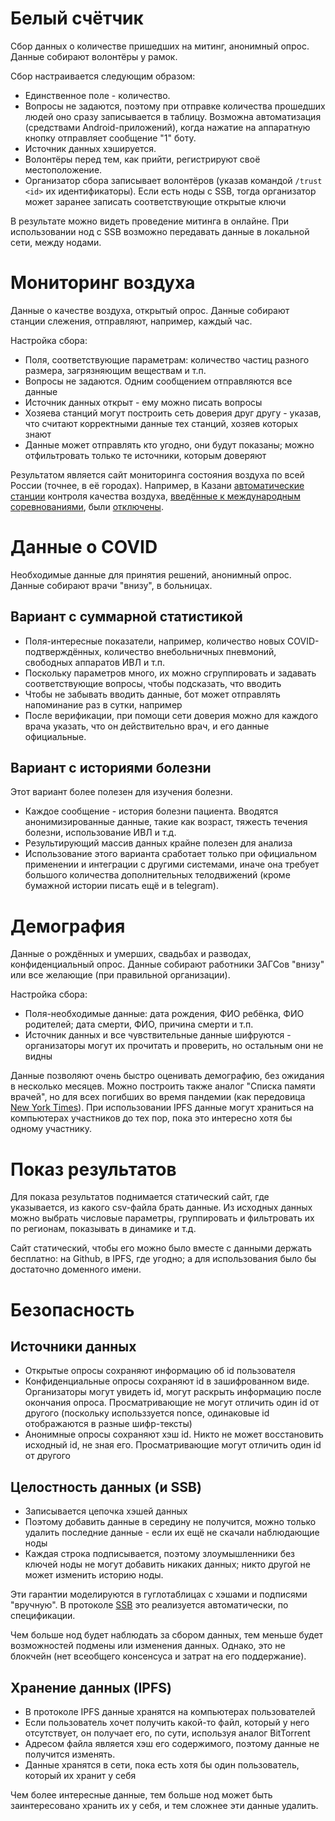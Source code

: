 # Белый счётчик

Сбор данных о количестве пришедших на митинг, анонимный опрос. Данные собирают
волонтёры у рамок.

Сбор настраивается следующим образом:

- Единственное поле - количество.
- Вопросы не задаются, поэтому при отправке количества прошедших людей оно сразу
  записывается в таблицу. Возможна автоматизация (средствами
  Android-приложений), когда нажатие на аппаратную кнопку отправляет сообщение
  "1" боту.
- Источник данных хэшируется.
- Волонтёры перед тем, как прийти, регистрируют своё местоположение.
- Организатор сбора записывает волонтёров (указав командой `/trust <id>` их идентификаторы).
Если есть ноды с SSB, тогда организатор может заранее записать соответствующие открытые ключи

В результате можно видеть проведение митинга в онлайне. При использовании нод с
SSB возможно передавать данные в локальной сети, между нодами.

# Мониторинг воздуха

Данные о качестве воздуха, открытый опрос. Данные собирают станции слежения,
отправляют, например, каждый час.

Настройка сбора:

- Поля, соответствующие параметрам: количество частиц разного размера, загрязняющим веществам и т.п.
- Вопросы не задаются. Одним сообщением отправляются все данные
- Источник данных открыт - ему можно писать вопросы
- Хозяева станций могут построить сеть доверия друг другу - указав, что считают
  корректными данные тех станций, хозяев которых знают
- Данные может отправлять кто угодно, они будут показаны; можно отфильтровать
  только те источники, которым доверяют

Результатом является сайт мониторинга состояния воздуха по всей России (точнее,
в её городах). Например, в Казани [автоматические
станции](http://www.tatarmeteo.ru/ru/monitoring-okruzhayushhej-sredyi/monitoring-zagryazneniya-atmosfernogo-vozduxa-(s-interaktivnoj-kartoj-zagryazneniya-g.-kazani,-vozmozhno-vyidelit-otdelnyim-punktom).html)
контроля качества воздуха, [введённые к международным
соревнованиями](https://www.idelreal.org/a/30223324.html), были
[отключены](https://inkazan.ru/news/city/04-10-2019/gidromettsentr-perestal-v-avtomaticheskom-rezhime-sledit-za-chistotoy-vozduha-v-kazani).

# Данные о COVID

Необходимые данные для принятия решений, анонимный опрос. Данные собирают врачи
"внизу", в больницах.

## Вариант с суммарной статистикой

- Поля-интересные показатели, например, количество новых COVID-подтверждённых,
  количество внебольничных пневмоний, свободных аппаратов ИВЛ и т.п.
- Поскольку параметров много, их можно сгруппировать и задавать соответствующие
  вопросы, чтобы подсказать, что вводить
- Чтобы не забывать вводить данные, бот может отправлять напоминание раз в
  сутки, например
- После верификации, при помощи сети доверия можно для каждого врача указать,
  что он действительно врач, и его данные официальные.

## Вариант с историями болезни

Этот вариант более полезен для изучения болезни.

- Каждое сообщение - история болезни пациента. Вводятся анонимизированные
  данные, такие как возраст, тяжесть течения болезни, использование ИВЛ и т.д.
- Результирующий массив данных крайне полезен для анализа
- Использование этого варианта сработает только при официальном применении и
  интеграции с другими системами, иначе она требует большого количества
  дополнительных телодвижений (кроме бумажной истории писать ещё и в telegram).

# Демография

Данные о рождённых и умерших, свадьбах и разводах, конфиденциальный опрос.
Данные собирают работники ЗАГСов "внизу" или все желающие (при правильной
организации).

Настройка сбора:

- Поля-необходимые данные: дата рождения, ФИО ребёнка, ФИО родителей; дата
  смерти, ФИО, причина смерти и т.п.
- Источник данных и все чувствительные данные шифруются - организаторы могут их
  прочитать и проверить, но остальным они не видны

Данные позволяют очень быстро оценивать демографию, без ожидания в несколько
месяцев. Можно построить также аналог "Списка памяти врачей", но для всех
погибших во время пандемии (как передовица [New York
Times](https://www.nytimes.com/interactive/2020/04/21/world/coronavirus-missing-deaths.html)).
При использовании IPFS данные могут храниться на компьютерах участников до тех
пор, пока это интересно хотя бы одному участнику.

# Показ результатов

Для показа результатов поднимается статический сайт, где указывается, из какого
csv-файла брать данные. Из исходных данных можно выбрать числовые параметры,
группировать и фильтровать их по регионам, показывать в динамике и т.д.

Сайт статический, чтобы его можно было вместе с данными держать бесплатно: на
Github, в IPFS, где угодно; а для использования было бы достаточно доменного
имени.

# Безопасность

## Источники данных

- Открытые опросы сохраняют информацию об id пользователя
- Конфиденциальные опросы сохраняют id в зашифрованном виде. Организаторы могут
  увидеть id, могут раскрыть информацию после окончания опроса. Просматривающие
  не могут отличить один id от другого (поскольку использзуется nonce,
  одинаковые id отображаются в разные шифр-тексты)
- Анонимные опросы сохраняют хэш id. Никто не может восстановить исходный id, не
  зная его. Просматривающие могут отличить один id от другого

## Целостность данных (и SSB)

- Записывается цепочка хэшей данных
- Поэтому добавить данные в середину не получится, можно только удалить
  последние данные - если их ещё не скачали наблюдающие ноды
- Каждая строка подписывается, поэтому злоумышленники без ключей ноды не могут
  добавить никаких данных; никто другой не может изменить историю ноды.

Эти гарантии моделируются в гуглотаблицах с хэшами и подписями "вручную". В
протоколе [SSB](https://scuttlebutt.nz) это реализуется автоматически, по
спецификации.

Чем больше нод будет наблюдать за сбором данных, тем меньше будет возможностей
подмены или изменения данных. Однако, это не блокчейн (нет всеобщего консенсуса
и затрат на его поддержание).

## Хранение данных (IPFS)

- В протоколе IPFS данные хранятся на компьютерах пользователей
- Если пользователь хочет получить какой-то файл, который у него отсутствует, он
  получает его, по сути, используя аналог BitTorrent
- Адресом файла является хэш его содержимого, поэтому данные не получится изменять.
- Данные хранятся в сети, пока есть хотя бы один пользователь, который их хранит
  у себя
  
Чем более интересные данные, тем больше нод может быть заинтересовано хранить их
у себя, и тем сложнее эти данные удалить.
